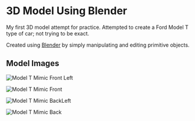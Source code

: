 # 3D Model Using Blender

My first 3D model attempt for practice. Attempted to create a Ford Model T type of car; not trying to be exact.

Created using [Blender](https://www.blender.org/) by simply manipulating and editing primitive objects.


## Model Images

![Model T Mimic Front Left](/Model_Images/Model_T_Mimic_FL.png)

![Model T Mimic Front](/Model_Images/Model_T_Mimic_F.png)

![Model T Mimic BackLeft](/Model_Images/Model_T_Mimic_BL.png)

![Model T Mimic Back](/Model_Images/Model_T_Mimic_B.png)

